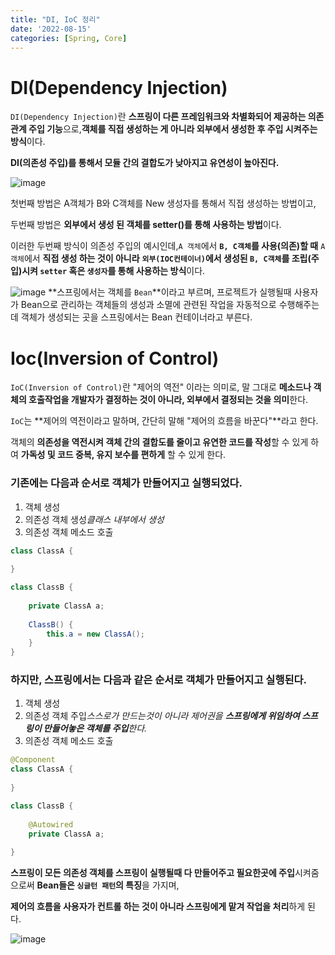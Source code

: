 ```yaml
---
title: "DI, IoC 정리"
date: '2022-08-15'
categories: [Spring, Core]
---
```



# **DI(Dependency Injection)**

`DI(Dependency Injection)`란 **스프링이 다른 프레임워크와 차별화되어 제공하는 의존 관계 주입 기능**으로,**객체를 직접 생성하는 게 아니라 외부에서 생성한 후 주입 시켜주는 방식**이다.

**DI(의존성 주입)를 통해서 모듈 간의 결합도가 낮아지고 유연성이 높아진다.**

![image](https://user-images.githubusercontent.com/55419159/184598380-3d8cacd1-a3fd-400b-b1e9-be31f2341d07.png)

첫번째 방법은 A객체가 B와 C객체를 New 생성자를 통해서 직접 생성하는 방법이고,

두번째 방법은 **외부에서 생성 된 객체를 setter()를 통해 사용하는 방법**이다.

이러한 두번째 방식이 의존성 주입의 예시인데,`A 객체`에서 **`B, C객체`를 사용(의존)할 때** `A 객체`에서 **직접 생성 하는 것이 아니라** **`외부(IOC컨테이너)`에서 생성된 `B, C객체`를 조립(주입)시켜 `setter` 혹은 `생성자`를 통해 사용하는 방식**이다.

![image](https://user-images.githubusercontent.com/55419159/184598449-41f7fa85-22e2-4e24-9a96-14f0b6b3ac58.png)
**스프링에서는 객체를 `Bean`**이라고 부르며, 프로젝트가 실행될때 사용자가 Bean으로 관리하는 객체들의 생성과 소멸에 관련된 작업을 자동적으로 수행해주는데 객체가 생성되는 곳을 스프링에서는 Bean 컨테이너라고 부른다.

# Ioc(Inversion of Control)

`IoC(Inversion of Control)`란 "제어의 역전" 이라는 의미로, 말 그대로 **메소드나 객체의 호출작업을 개발자가 결정하는 것이 아니라, 외부에서 결정되는 것을 의미**한다.

`IoC`는 **제어의 역전이라고 말하며, 간단히 말해 "제어의 흐름을 바꾼다"**라고 한다.

객체의 **의존성을 역전시켜 객체 간의 결합도를 줄이고 유연한 코드를 작성**할 수 있게 하여 **가독성 및 코드 중복, 유지 보수를 편하게** 할 수 있게 한다.

### 기존에는 다음과 순서로 객체가 만들어지고 실행되었다.

1. 객체 생성
2. 의존성 객체 생성*클래스 내부에서 생성*
3. 의존성 객체 메소드 호출

```java
class ClassA {
		
}

class ClassB {
	
    private ClassA a;
    
    ClassB() {
    	this.a = new ClassA();
    }
}
```

### 하지만, 스프링에서는 다음과 같은 순서로 객체가 만들어지고 실행된다.

1. 객체 생성
2. 의존성 객체 주입*스스로가 만드는것이 아니라 제어권을 **스프링에게 위임하여 스프링이 만들어놓은 객체를 주입**한다.*
3. 의존성 객체 메소드 호출

```java
@Component
class ClassA {
		
}

class ClassB {
	
    @Autowired
    private ClassA a;
 
}
```

**스프링이 모든 의존성 객체를 스프링이 실행될때 다 만들어주고 필요한곳에 주입**시켜줌으로써 **Bean들은 `싱글턴 패턴`의 특징**을 가지며,

**제어의 흐름을 사용자가 컨트롤 하는 것이 아니라 스프링에게 맡겨 작업을 처리**하게 된다.

![image](https://user-images.githubusercontent.com/55419159/184598575-5fdd0748-8307-4bd9-abbc-20475473357b.png)
